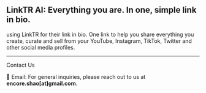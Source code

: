 ## LinkTR AI: Everything you are. In one, simple link in bio.

using LinkTR for their link in bio. One link to help you share everything you create, curate and sell from your YouTube, Instagram, TikTok, Twitter and other social media profiles.

---

Contact Us

📧 Email:
For general inquiries, please reach out to us at **encore.shao[at]gmail.com**.
